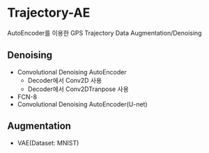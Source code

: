 # Trajectory-AE
AutoEncoder를 이용한 GPS Trajectory Data Augmentation/Denoising

## Denoising
* Convolutional Denoising AutoEncoder
  * Decoder에서 Conv2D 사용
  * Decoder에서 Conv2DTranpose 사용
* FCN-8
* Convolutional Denoising AutoEncoder(U-net)

## Augmentation
  * VAE(Dataset: MNIST)
